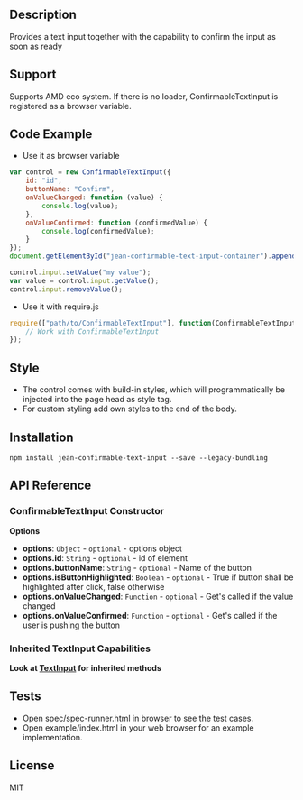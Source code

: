 ## Description

Provides a text input together with the capability to confirm the input as soon as ready

## Support
Supports AMD eco system. If there is no loader, ConfirmableTextInput is registered as a browser variable.

## Code Example
- Use it as browser variable
```js
var control = new ConfirmableTextInput({
    id: "id",
    buttonName: "Confirm",
    onValueChanged: function (value) {
        console.log(value);
    },
    onValueConfirmed: function (confirmedValue) {
        console.log(confirmedValue);
    }
});
document.getElementById("jean-confirmable-text-input-container").appendChild(control.element);

control.input.setValue("my value");
var value = control.input.getValue();
control.input.removeValue();

```
- Use it with require.js
```js
require(["path/to/ConfirmableTextInput"], function(ConfirmableTextInput){
    // Work with ConfirmableTextInput
});
```

## Style
- The control comes with build-in styles, which will programmatically be injected into the page head as style tag. 
- For custom styling add own styles to the end of the body.

## Installation

`npm install jean-confirmable-text-input --save --legacy-bundling`

## API Reference

### ConfirmableTextInput Constructor

**Options**
- **options**: `Object` - `optional` - options object
- **options.id**: `String` - `optional` - id of element
- **options.buttonName**: `String` - `optional` - Name  of the button
- **options.isButtonHighlighted**: `Boolean` - `optional` - True if button shall be highlighted after click, false otherwise
- **options.onValueChanged**: `Function` - `optional` - Get's called if the value changed
- **options.onValueConfirmed**: `Function` - `optional` - Get's called if the user is pushing the button


### Inherited TextInput Capabilities

**Look at [TextInput](https://github.com/je-an/jean-text-input) for inherited methods**

## Tests

- Open spec/spec-runner.html in browser to see the test cases.
- Open example/index.html in your web browser for an example implementation.

## License

MIT